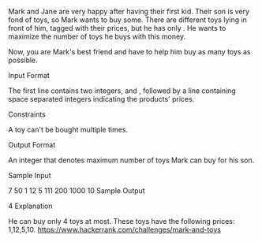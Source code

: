 Mark and Jane are very happy after having their first kid. Their son is very fond of toys, so Mark wants to buy some. There are  different toys lying in front of him, tagged with their prices, but he has only . He wants to maximize the number of toys he buys with this money.

Now, you are Mark's best friend and have to help him buy as many toys as possible.

Input Format

The first line contains two integers,  and , followed by a line containing  space separated integers indicating the products' prices.

Constraints

 
 
 
A toy can't be bought multiple times.

Output Format

An integer that denotes maximum number of toys Mark can buy for his son.

Sample Input

7 50
1 12 5 111 200 1000 10
Sample Output

4
Explanation

He can buy only 4 toys at most. These toys have the following prices: 1,12,5,10.
https://www.hackerrank.com/challenges/mark-and-toys
